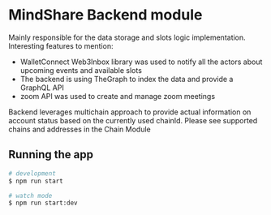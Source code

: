 # MindShare Backend module

Mainly responsible for the data storage and slots logic implementation.
Interesting features to mention: 

- WalletConnect Web3Inbox library was used to notify all the actors about upcoming events and available slots
- The backend is using TheGraph to index the data and provide a GraphQL API
- zoom API was used to create and manage zoom meetings

Backend leverages multichain approach to provide actual information on account status based on the currently used chainId. 
Please see supported chains and addresses in the Chain Module

## Running the app

```bash
# development
$ npm run start

# watch mode
$ npm run start:dev
```
